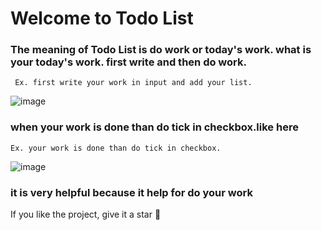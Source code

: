 # Welcome to Todo List

### The meaning of Todo List is do work or today's work. what is your today's work. first write and then do work.

     Ex. first write your work in input and add your list.
![image](https://github.com/user-attachments/assets/a876351a-ab87-4e9d-a14b-37bc70ca80a8)


### when your work is done than do tick in checkbox.like here

    Ex. your work is done than do tick in checkbox.
![image](https://github.com/user-attachments/assets/0a70fb82-8db6-42af-95df-2de1e1573a1d)


### it is very helpful because it help for do your work

If you like the project, give it a star 🌟

